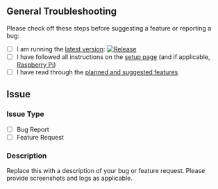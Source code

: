 [download]: https://github.com/jagrosh/MusicBot/releases/latest
[release]: https://img.shields.io/github/release/jagrosh/MusicBot.svg
[setup]: https://github.com/jagrosh/MusicBot/wiki/Setup
[rpi]: https://github.com/jagrosh/MusicBot/wiki/JMusicBot-on-Raspberry-Pi
[features]: https://github.com/jagrosh/MusicBot/projects/1

## General Troubleshooting

Please check off these steps before suggesting a feature or reporting a bug:

- [ ] I am running the [latest version][download]: [![Release][release]][download]
- [ ] I have followed all instructions on the [setup page][setup] (and if applicable, [Raspberry Pi][rpi])
- [ ] I have read through the [planned and suggested features][features]

## Issue

### Issue Type

- [ ] Bug Report
- [ ] Feature Request

### Description

Replace this with a description of your bug or feature request. Please provide screenshots and logs as applicable.